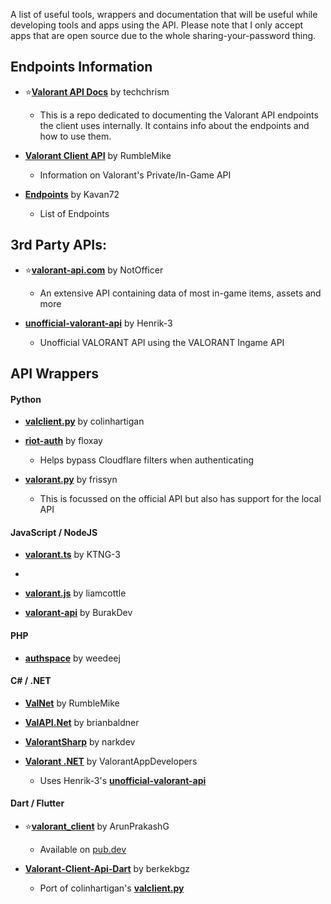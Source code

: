 A list of useful tools, wrappers and documentation that will be useful while developing tools and apps using the API. Please note that I only accept apps that are open source due to the whole sharing-your-password thing.

## Endpoints Information
- ⭐[**Valorant API Docs**](https://github.com/techchrism/valorant-api-docs/tree/trunk/docs) by techchrism
  - This is a repo dedicated to documenting the Valorant API endpoints the client uses internally. It contains info about the endpoints and how to use them.

- [**Valorant Client API**](https://github.com/RumbleMike/ValorantClientAPI) by RumbleMike
  - Information on Valorant's Private/In-Game API

- [**Endpoints**](https://gist.github.com/Kavan72/b6e0bfdf21d610148f64df878b8a2cc5) by Kavan72
  - List of Endpoints

## 3rd Party APIs:
- ⭐[**valorant-api.com**](https://valorant-api.com/) by NotOfficer
  - An extensive API containing data of most in-game items, assets and more

- [**unofficial-valorant-api**](https://github.com/Henrik-3/unofficial-valorant-api) by Henrik-3
  - Unofficial VALORANT API using the VALORANT Ingame API

## API Wrappers
#### Python
- [**valclient.py**](https://github.com/colinhartigan/valclient.py) by colinhartigan

- [**riot-auth**](https://github.com/floxay/python-riot-auth) by floxay
  - Helps bypass Cloudflare filters when authenticating

- [**valorant.py**](https://github.com/frissyn/valorant.py) by frissyn
  - This is focussed on the official API but also has support for the local API

#### JavaScript / NodeJS

- [**valorant.ts**](https://github.com/KTNG-3/valorant-api) by KTNG-3
- 
- [**valorant.js**](https://github.com/liamcottle/valorant.js) by liamcottle

- [**valorant-api**](https://github.com/BurakDev/valorant-api) by BurakDev

#### PHP
- [**authspace**](https://github.com/weedeej/authspace) by weedeej

#### C# / .NET
- [**ValNet**](https://github.com/RumbleMike/ValNet) by RumbleMike

- [**ValAPI.Net**](https://github.com/brianbaldner/ValAPI.Net) by brianbaldner

- [**ValorantSharp**](https://github.com/narkdev/ValorantSharp) by narkdev

- [**Valorant .NET**](https://github.com/ValorantAppDevelopers/Valorant-NET) by ValorantAppDevelopers
  - Uses Henrik-3's [**unofficial-valorant-api**](https://github.com/Henrik-3/unofficial-valorant-api)

#### Dart / Flutter
- ⭐[**valorant_client**](https://github.com/ArunPrakashG/valorant_client) by ArunPrakashG
  - Available on [pub.dev](https://pub.dev/packages/valorant_client)

- [**Valorant-Client-Api-Dart**](https://github.com/berkekbgz/Valorant-Client-Api-Dart/) by berkekbgz
  - Port of colinhartigan's [**valclient.py**](https://github.com/colinhartigan/valclient.py)
